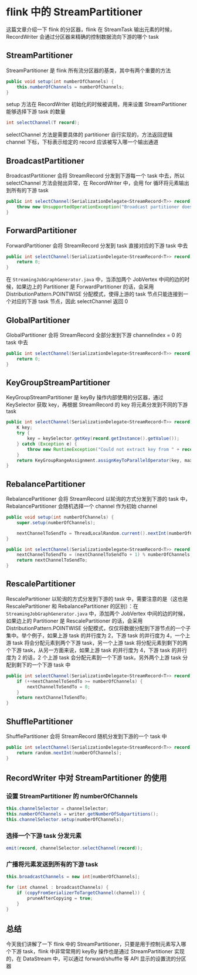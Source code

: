 # flink 中的 StreamPartitioner

这篇文章介绍一下 flink 的分区器，flink 在 StreamTask 输出元素的时候，RecordWriter 会通过分区器来精确的控制数据流向下游的哪个 task

## StreamPartitioner

StreamPartitioner 是 flink 所有流分区器的基类，其中有两个重要的方法

```java
public void setup(int numberOfChannels) {
	this.numberOfChannels = numberOfChannels;
}
```

setup 方法在 RecordWriter 初始化的时候被调用，用来设置 StreamPartitioner 能够选择下游 task 的数量

```java
int selectChannel(T record);
```

selectChannel 方法是需要具体的 partitioner 自行实现的，方法返回逻辑 channel 下标，下标表示给定的 record 应该被写入哪一个输出通道

## BroadcastPartitioner

BroadcastPartitioner 会将 StreamRecord 分发到下游每一个 task 中去，所以 selectChannel 方法会抛出异常，在 RecordWriter 中，会用 for 循环将元素输出到所有的下游 task

```java
public int selectChannel(SerializationDelegate<StreamRecord<T>> record) {
	throw new UnsupportedOperationException("Broadcast partitioner does not support select channels.");
}
```

## ForwardPartitioner

ForwardPartitioner 会将 StreamRecord 分发到 task 直接对应的下游 task 中去

```java
public int selectChannel(SerializationDelegate<StreamRecord<T>> record) {
	return 0;
}
```

在 `StreamingJobGraphGenerator.java` 中，当添加两个 JobVertex 中间的边的时候，如果边上的 Partitioner 是 ForwardPartitioner 的话，会采用 DistributionPattern.POINTWISE 分配模式，使得上游的 task 节点只能连接到一个对应的下游 task 节点，因此 selectChannel 返回 0

## GlobalPartitioner

GlobalPartitioner 会将 StreamRecord 全部分发到下游 channelIndex = 0 的 task 中去

```java
public int selectChannel(SerializationDelegate<StreamRecord<T>> record) {
	return 0;
}
```

## KeyGroupStreamPartitioner

KeyGroupStreamPartitioner 是 keyBy 操作内部使用的分区器，通过 KeySelector 获取 key，再根据 StreamRecord 的 key 将元素分发到不同的下游 task

```java
public int selectChannel(SerializationDelegate<StreamRecord<T>> record) {
	K key;
	try {
		key = keySelector.getKey(record.getInstance().getValue());
	} catch (Exception e) {
		throw new RuntimeException("Could not extract key from " + record.getInstance().getValue(), e);
	}
	return KeyGroupRangeAssignment.assignKeyToParallelOperator(key, maxParallelism, numberOfChannels);
}
```

## RebalancePartitioner

RebalancePartitioner 会将 StreamRecord 以轮询的方式分发到下游的 task 中，RebalancePartitioner 会随机选择一个 channel 作为初始 channel

```java
public void setup(int numberOfChannels) {
	super.setup(numberOfChannels);

	nextChannelToSendTo = ThreadLocalRandom.current().nextInt(numberOfChannels);
}

public int selectChannel(SerializationDelegate<StreamRecord<T>> record) {
	nextChannelToSendTo = (nextChannelToSendTo + 1) % numberOfChannels;
	return nextChannelToSendTo;
}
```

## RescalePartitioner

RescalePartitioner 以轮询的方式分发到下游的 task 中，需要注意的是（这也是 RescalePartitioner 和 RebalancePartitioner 的区别）：在 `StreamingJobGraphGenerator.java` 中，添加两个 JobVertex 中间的边的时候，如果边上的 Partitioner 是 RescalePartitioner 的话，会采用 DistributionPattern.POINTWISE 分配模式，仅仅将数据分配到下游节点的一个子集中。举个例子，如果上游 task 的并行度为 2，下游 task 的并行度为 4，一个上游 task 将会分配元素到两个下游 task，另一个上游 task 将分配元素到剩下的两个下游 task，从另一方面来说，如果上游 task 的并行度为 4，下游 task 的并行度为 2 的话，2 个上游 task 会分配元素到一个下游 task，另外两个上游 task 分配到剩下的一个下游 task 中

```java
public int selectChannel(SerializationDelegate<StreamRecord<T>> record) {
	if (++nextChannelToSendTo >= numberOfChannels) {
		nextChannelToSendTo = 0;
	}
	return nextChannelToSendTo;
}
```

## ShufflePartitioner

ShufflePartitioner 会将 StreamRecord 随机分发到下游的一个 task 中

```java
public int selectChannel(SerializationDelegate<StreamRecord<T>> record) {
	return random.nextInt(numberOfChannels);
}
```

## RecordWriter 中对 StreamPartitioner 的使用

### 设置 StreamPartitioner 的 numberOfChannels

```java
this.channelSelector = channelSelector;
this.numberOfChannels = writer.getNumberOfSubpartitions();
this.channelSelector.setup(numberOfChannels);
```

### 选择一个下游 task 分发元素

```java
emit(record, channelSelector.selectChannel(record));
```

### 广播将元素发送到所有的下游 task

```java
this.broadcastChannels = new int[numberOfChannels];

for (int channel : broadcastChannels) {
	if (copyFromSerializerToTargetChannel(channel)) {
		pruneAfterCopying = true;
	}
}
```

## 总结

今天我们讲解了一下 flink 中的 StreamPartitioner，只要是用于控制元素写入哪个下游 task，flink 中非常常用的 keyBy 操作也是通过 StreamPartitioner 实现的，在 DataStream 中，可以通过 forward/shuffle 等 API 显示的设置流的分区器